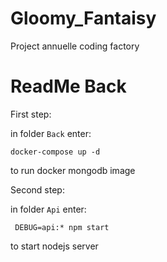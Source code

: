 # Gloomy_Fantaisy
Project annuelle coding factory

# ReadMe Back

First step:

in folder `Back` enter:

```docker-compose up -d```

to run docker mongodb image

Second step:

in folder `Api` enter:

``` DEBUG=api:* npm start```

to start nodejs server